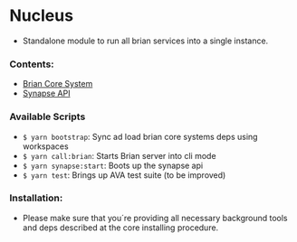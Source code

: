 # Nucleus
- Standalone module to run all brian services into a single instance.

### Contents:
- [Brian Core System](https://github.com/brian-ai/core)
- [Synapse API](https://github.com/brian-ai/synapse)

### Available Scripts
- `$ yarn bootstrap`: Sync ad load brian core systems deps using workspaces
- `$ yarn call:brian`: Starts Brian server into cli mode
- `$ yarn synapse:start`: Boots up the synapse api
- `$ yarn test`: Brings up AVA test suite (to be improved)

### Installation:
- Please make sure that you´re providing all necessary background tools and deps described at the core installing procedure.
